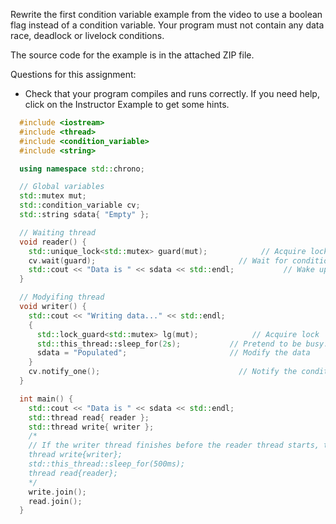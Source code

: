 Rewrite the first condition variable example from the video to use a boolean flag instead of a condition variable. Your program must not contain any data race, deadlock or livelock conditions.

The source code for the example is in the attached ZIP file.

Questions for this assignment:

- Check that your program compiles and runs correctly. If you need help, click on the Instructor Example to get some hints.

```cpp
  #include <iostream>
  #include <thread>
  #include <condition_variable>
  #include <string>

  using namespace std::chrono;

  // Global variables
  std::mutex mut;
  std::condition_variable cv;
  std::string sdata{ "Empty" };

  // Waiting thread
  void reader() {
    std::unique_lock<std::mutex> guard(mut);            // Acquire lock
    cv.wait(guard);                                // Wait for condition variable to be notified
    std::cout << "Data is " << sdata << std::endl;           // Wake up and use the new value
  }

  // Modyifing thread
  void writer() {
    std::cout << "Writing data..." << std::endl;
    {
      std::lock_guard<std::mutex> lg(mut);            // Acquire lock
      std::this_thread::sleep_for(2s);           // Pretend to be busy...
      sdata = "Populated";                       // Modify the data
    }
    cv.notify_one();                               // Notify the condition variable
  }

  int main() {
    std::cout << "Data is " << sdata << std::endl;
    std::thread read{ reader };
    std::thread write{ writer };
    /*
    // If the writer thread finishes before the reader thread starts, the notification is lost
    thread write{writer};
    std::this_thread::sleep_for(500ms);
    thread read{reader};
    */
    write.join();
    read.join();
  }
```
